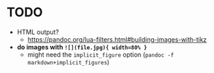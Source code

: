 # TODO

- HTML output?
    + https://pandoc.org/lua-filters.html#building-images-with-tikz
- **do images with `![](file.jpg){ width=80% }`**
    + might need the `implicit_figure` option (`pandoc -f markdown+implicit_figures`)
